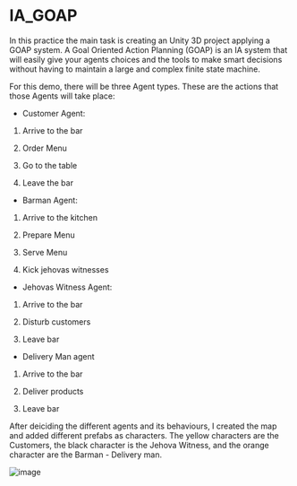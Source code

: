 # IA_GOAP

In this practice the main task is creating an Unity 3D project applying a GOAP system. A Goal Oriented Action Planning (GOAP) is an IA system that will easily give your agents choices and the tools to make smart decisions without having to maintain a large and complex finite state machine.

For this demo, there will be three Agent types. These are the actions that those Agents will take place:

- Customer Agent: 

1. Arrive to the bar

2. Order Menu

3. Go to the table

4. Leave the bar

- Barman Agent:

1. Arrive to the kitchen

2. Prepare Menu

3. Serve Menu

4. Kick jehovas witnesses

- Jehovas Witness Agent:

1. Arrive to the bar

2. Disturb customers

3. Leave bar

- Delivery Man agent

1. Arrive to the bar

2. Deliver products

3. Leave bar

After deiciding the different agents and its behaviours, I created the map and added different prefabs as characters. The yellow characters are the Customers, the black character is the Jehova Witness, and the orange character are the Barman - Delivery man.

![image](https://user-images.githubusercontent.com/114673717/214023532-ae85bd0d-9b48-4f3f-922f-5739b84f16cc.png)

